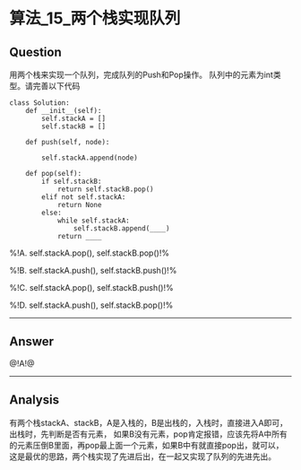 # 算法_15_两个栈实现队列


## Question
用两个栈来实现一个队列，完成队列的Push和Pop操作。 队列中的元素为int类型。请完善以下代码
```
class Solution:
    def __init__(self):
        self.stackA = []
        self.stackB = []

​    def push(self, node):

​        self.stackA.append(node)

​    def pop(self):
​        if self.stackB:
​            return self.stackB.pop()
​        elif not self.stackA:
​            return None
​        else:
​            while self.stackA:
​                self.stackB.append(____)
​            return ____
```

%!A. self.stackA.pop(), self.stackB.pop()!%

%!B. self.stackA.push(), self.stackB.push()!%

%!C. self.stackA.pop(), self.stackB.push()!%

%!D. self.stackA.push(), self.stackB.pop()!%

----

## Answer
@!A!@

----

## Analysis

有两个栈stackA、stackB，A是入栈的，B是出栈的，入栈时，直接进入A即可，出栈时，先判断是否有元素，
如果B没有元素，pop肯定报错，应该先将A中所有的元素压倒B里面，再pop最上面一个元素，如果B中有就直接pop出，就可以，
这是最优的思路，两个栈实现了先进后出，在一起又实现了队列的先进先出。


